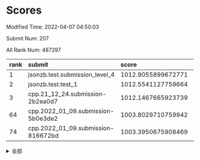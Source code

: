 # Scores

Modified Time: 2022-04-07 04:50:03

Submit Num: 207

All Rank Num: 487297

| rank |               submit               |       score        |       sigma        | pk_num |
| :--- | :--------------------------------- | :----------------- | :----------------- | :----- |
| 1    | jsonzb.test.submission_level_4     | 1012.9055899672771 | 0.7826808711962175 | 9418   |
| 2    | jsonzb.test.test_1                 | 1012.5541127759664 | 0.7994729979925533 | 9421   |
| 3    | cpp.21_12_24.submission-2b2ea0d7   | 1012.1467665923739 | 0.8239895237850294 | 9416   |
| 64   | cpp.2022_01_09.submission-5b0e3de2 | 1003.8029710759942 | 0.723173804629861  | 9419   |
| 74   | cpp.2022_01_09.submission-816672bd | 1003.3950675908469 | 0.7097909767931682 | 9416   |


<details>
<summary>全部</summary>

| rank |                 submit                 |       score        |       sigma        | pk_num |
| :--- | :------------------------------------- | :----------------- | :----------------- | :----- |
| 1    | jsonzb.test.submission_level_4         | 1012.9055899672771 | 0.7826808711962175 | 9418   |
| 2    | jsonzb.test.test_1                     | 1012.5541127759664 | 0.7994729979925533 | 9421   |
| 3    | cpp.21_12_24.submission-2b2ea0d7       | 1012.1467665923739 | 0.8239895237850294 | 9416   |
| 4    | gobigger.level_3.submission_level_3_39 | 1011.9008446738768 | 0.7736678038073221 | 9414   |
| 5    | gobigger.level_3.submission_level_3_25 | 1011.2786927252796 | 0.7857964906024955 | 9418   |
| 6    | gobigger.level_3.submission_level_3_8  | 1011.0980752920073 | 0.7726499182138011 | 9416   |
| 7    | gobigger.level_3.submission_level_3_44 | 1011.031278212975  | 0.7772949996033663 | 9422   |
| 8    | gobigger.level_3.submission_level_3_24 | 1010.7030055129916 | 0.7490245177568462 | 9415   |
| 9    | gobigger.level_3.submission_level_3_42 | 1010.6699387077372 | 0.7484440803885057 | 9418   |
| 10   | gobigger.level_3.submission_level_3_12 | 1010.6566838720292 | 0.7882358275008227 | 9414   |
| 11   | gobigger.level_3.submission_level_3_47 | 1010.6047229891486 | 0.7861699288697057 | 9413   |
| 12   | gobigger.level_3.submission_level_3_36 | 1010.6034795352421 | 0.7452102083508667 | 9416   |
| 13   | gobigger.level_3.submission_level_3_37 | 1010.5609063074726 | 0.7667804227566938 | 9418   |
| 14   | gobigger.level_3.submission_level_3_18 | 1010.4792098917449 | 0.7454861282619647 | 9417   |
| 15   | gobigger.level_3.submission_level_3_23 | 1010.4547123333313 | 0.7606407149671497 | 9419   |
| 16   | gobigger.level_3.submission_level_3_9  | 1010.4458377643564 | 0.7689867159017474 | 9414   |
| 17   | gobigger.level_3.submission_level_3_17 | 1010.4436017716148 | 0.7529891422330334 | 9417   |
| 18   | gobigger.level_3.submission_level_3_4  | 1010.4359562185023 | 0.7362127705677294 | 9414   |
| 19   | gobigger.level_3.submission_level_3_22 | 1010.3759563949184 | 0.7326892518482392 | 9414   |
| 20   | gobigger.level_3.submission_level_3_32 | 1010.3379029871987 | 0.7664426858123863 | 9413   |
| 21   | gobigger.level_3.submission_level_3_15 | 1010.3287496464047 | 0.7680362037697489 | 9419   |
| 22   | gobigger.level_3.submission_level_3_43 | 1010.2811480887161 | 0.7751603924093714 | 9416   |
| 23   | gobigger.level_3.submission_level_3_38 | 1010.2776649056991 | 0.7650602858403381 | 9410   |
| 24   | gobigger.level_3.submission_level_3_30 | 1010.1954202209402 | 0.753998333866945  | 9422   |
| 25   | gobigger.level_3.submission_level_3_33 | 1010.1937161316067 | 0.7556534178850344 | 9412   |
| 26   | gobigger.level_3.submission_level_3_48 | 1010.1796430234645 | 0.7639007224469416 | 9422   |
| 27   | gobigger.level_3.submission_level_3_1  | 1010.0828351080381 | 0.7589514892241176 | 9422   |
| 28   | gobigger.level_3.submission_level_3_7  | 1009.8615553808569 | 0.757320482150485  | 9418   |
| 29   | gobigger.level_3.submission_level_3_19 | 1009.8279559694007 | 0.7602730747197192 | 9413   |
| 30   | gobigger.level_3.submission_level_3_40 | 1009.8131145360351 | 0.7508120282725941 | 9414   |
| 31   | gobigger.level_3.submission_level_3_3  | 1009.7535677913758 | 0.736922120017075  | 9416   |
| 32   | gobigger.level_3.submission_level_3_5  | 1009.7223663210502 | 0.7629241439673698 | 9422   |
| 33   | gobigger.level_3.submission_level_3_2  | 1009.7023183674593 | 0.7317192931785286 | 9415   |
| 34   | gobigger.level_3.submission_level_3_6  | 1009.6486401684492 | 0.7595089818331797 | 9414   |
| 35   | gobigger.level_3.submission_level_3_49 | 1009.6018727521227 | 0.7543843892632078 | 9413   |
| 36   | gobigger.level_3.submission_level_3_46 | 1009.5629205402636 | 0.7379341058507229 | 9416   |
| 37   | gobigger.level_3.submission_level_3_34 | 1009.5503006923024 | 0.7476146147592482 | 9414   |
| 38   | gobigger.level_3.submission_level_3_28 | 1009.5010122050435 | 0.7415977838138986 | 9416   |
| 39   | gobigger.level_3.submission_level_3_35 | 1009.4431335574059 | 0.746412571209358  | 9415   |
| 40   | gobigger.level_3.submission_level_3_26 | 1009.4347261005925 | 0.7659902736181988 | 9420   |
| 41   | gobigger.level_3.submission_level_3_0  | 1009.4116593058252 | 0.748495983534782  | 9411   |
| 42   | gobigger.level_3.submission_level_3_21 | 1009.3974451194123 | 0.7599807638036958 | 9415   |
| 43   | gobigger.level_3.submission_level_3_41 | 1009.3142985861149 | 0.7330761988522171 | 9416   |
| 44   | gobigger.level_3.submission_level_3_29 | 1009.3108027539147 | 0.755969079154336  | 9422   |
| 45   | gobigger.level_3.submission_level_3_31 | 1009.2125972439554 | 0.7500409047530775 | 9422   |
| 46   | gobigger.level_3.submission_level_3_10 | 1009.0857655566379 | 0.7470061413982615 | 9421   |
| 47   | gobigger.level_3.submission_level_3_14 | 1009.0165787566339 | 0.7512615507975746 | 9416   |
| 48   | gobigger.level_3.submission_level_3_16 | 1008.9823472613917 | 0.7497223437742259 | 9419   |
| 49   | gobigger.level_3.submission_level_3_13 | 1008.9701113920494 | 0.7487363562143274 | 9413   |
| 50   | gobigger.level_3.submission_level_3_27 | 1008.8818924319529 | 0.7312220626336001 | 9416   |
| 51   | gobigger.level_3.submission_level_3_45 | 1008.8011065090524 | 0.763118345898557  | 9420   |
| 52   | gobigger.level_3.submission_level_3_11 | 1008.7982004775508 | 0.7570954784032105 | 9417   |
| 53   | gobigger.level_3.submission_level_3_20 | 1008.216542015875  | 0.7505203295023347 | 9416   |
| 54   | gobigger.level_1.submission_level_1_45 | 1005.6618720036471 | 0.7201798212023581 | 9418   |
| 55   | gobigger.level_1.submission_level_1_43 | 1004.9209803784821 | 0.7092014406231971 | 9423   |
| 56   | gobigger.level_1.submission_level_1_19 | 1004.6599855884981 | 0.7125768380023725 | 9421   |
| 57   | gobigger.level_1.submission_level_1_49 | 1004.6068809361611 | 0.7176833556689654 | 9416   |
| 58   | gobigger.level_1.submission_level_1_23 | 1004.5586550932685 | 0.7160505144791545 | 9417   |
| 59   | gobigger.level_1.submission_level_1_29 | 1004.5583545822948 | 0.7134969341584325 | 9415   |
| 60   | gobigger.level_1.submission_level_1_35 | 1004.4527776323124 | 0.7328406623656737 | 9412   |
| 61   | gobigger.level_1.submission_level_1_25 | 1004.3752376124479 | 0.7187881118792275 | 9417   |
| 62   | gobigger.level_1.submission_level_1_30 | 1003.9300732062803 | 0.734864978885073  | 9413   |
| 63   | gobigger.level_1.submission_level_1_37 | 1003.909491137531  | 0.7159013719953862 | 9413   |
| 64   | cpp.2022_01_09.submission-5b0e3de2     | 1003.8029710759942 | 0.723173804629861  | 9419   |
| 65   | gobigger.level_1.submission_level_1_7  | 1003.7879772600699 | 0.7184275753709911 | 9420   |
| 66   | gobigger.level_1.submission_level_1_17 | 1003.7846005546589 | 0.7175546079501011 | 9416   |
| 67   | gobigger.level_1.submission_level_1_47 | 1003.7339650656091 | 0.7058680760177697 | 9412   |
| 68   | gobigger.level_1.submission_level_1_40 | 1003.6018030192944 | 0.7110685401592398 | 9417   |
| 69   | gobigger.level_1.submission_level_1_12 | 1003.49975929192   | 0.7127104992312862 | 9416   |
| 70   | gobigger.level_1.submission_level_1_41 | 1003.4979524257379 | 0.7336091850821413 | 9415   |
| 71   | gobigger.level_1.submission_level_1_16 | 1003.4749868872736 | 0.7078217449974877 | 9416   |
| 72   | gobigger.level_1.submission_level_1_4  | 1003.4622419188541 | 0.7257669039732295 | 9417   |
| 73   | gobigger.level_1.submission_level_1_44 | 1003.4374406660911 | 0.7085372579392655 | 9416   |
| 74   | cpp.2022_01_09.submission-816672bd     | 1003.3950675908469 | 0.7097909767931682 | 9416   |
| 75   | gobigger.level_1.submission_level_1_24 | 1003.3712931119121 | 0.7085179562453902 | 9418   |
| 76   | gobigger.level_1.submission_level_1_11 | 1003.3195082143372 | 0.7131692981286973 | 9414   |
| 77   | gobigger.level_1.submission_level_1_33 | 1003.2636030181818 | 0.7091027938566231 | 9416   |
| 78   | gobigger.level_1.submission_level_1_48 | 1003.2609786732901 | 0.7128939664067512 | 9416   |
| 79   | gobigger.level_1.submission_level_1_26 | 1003.2188976043467 | 0.7236421173874225 | 9410   |
| 80   | gobigger.level_1.submission_level_1_22 | 1003.2088583471989 | 0.715919619369626  | 9416   |
| 81   | gobigger.level_1.submission_level_1_3  | 1003.2004082567482 | 0.7243574007296184 | 9421   |
| 82   | gobigger.level_1.submission_level_1_36 | 1003.1639600426114 | 0.7242412450163432 | 9422   |
| 83   | gobigger.level_1.submission_level_1_42 | 1003.1473338416517 | 0.7194563327513426 | 9418   |
| 84   | gobigger.level_1.submission_level_1_38 | 1003.137322099189  | 0.7220407511606284 | 9421   |
| 85   | gobigger.level_1.submission_level_1_10 | 1003.1091299382356 | 0.7236760425190873 | 9419   |
| 86   | gobigger.level_1.submission_level_1_14 | 1003.0739085625014 | 0.7223174870810429 | 9412   |
| 87   | gobigger.level_1.submission_level_1_28 | 1003.0508019916937 | 0.7268774979458305 | 9420   |
| 88   | gobigger.level_1.submission_level_1_21 | 1003.0475359344003 | 0.7078671634252922 | 9416   |
| 89   | gobigger.level_1.submission_level_1_1  | 1003.0138264478622 | 0.7209872838689244 | 9411   |
| 90   | gobigger.level_1.submission_level_1_15 | 1003.009984253088  | 0.7033373931921119 | 9411   |
| 91   | gobigger.level_1.submission_level_1_31 | 1003.003230108648  | 0.7119118338816149 | 9417   |
| 92   | gobigger.level_1.submission_level_1_39 | 1002.9662406334643 | 0.7106493652935232 | 9414   |
| 93   | gobigger.level_1.submission_level_1_32 | 1002.9317727553442 | 0.7075928812837312 | 9422   |
| 94   | gobigger.level_1.submission_level_1_27 | 1002.6752881442906 | 0.7180284228385091 | 9412   |
| 95   | gobigger.level_1.submission_level_1_13 | 1002.6729332984756 | 0.7055069069582374 | 9412   |
| 96   | gobigger.level_1.submission_level_1_2  | 1002.602660110229  | 0.716890683663688  | 9419   |
| 97   | gobigger.level_1.submission_level_1_46 | 1002.5981991569141 | 0.7164490348566532 | 9413   |
| 98   | gobigger.level_1.submission_level_1_20 | 1002.5490801095787 | 0.702874450200524  | 9417   |
| 99   | gobigger.level_1.submission_level_1_9  | 1002.5316622630246 | 0.7053440097204132 | 9418   |
| 100  | gobigger.level_1.submission_level_1_18 | 1002.5191176872605 | 0.7244171145416913 | 9418   |
| 101  | gobigger.level_1.submission_level_1_5  | 1002.4714353389138 | 0.7145677284001364 | 9421   |
| 102  | gobigger.level_1.submission_level_1_0  | 1002.3519605538579 | 0.7227761389810394 | 9415   |
| 103  | gobigger.level_1.submission_level_1_34 | 1002.2958330500225 | 0.7236377486756363 | 9419   |
| 104  | gobigger.level_1.submission_level_1_6  | 1002.2676986240843 | 0.7126520434448338 | 9414   |
| 105  | gobigger.level_1.submission_level_1_8  | 1001.5419105931895 | 0.7137412077458437 | 9415   |
| 106  | gobigger.random.submission_random_48   | 997.3841190927424  | 0.7183382514593889 | 9412   |
| 107  | gobigger.random.submission_random_7    | 997.0906117734283  | 0.7158960352599048 | 9415   |
| 108  | gobigger.random.submission_random_3    | 997.0885765426116  | 0.704265708856296  | 9420   |
| 109  | gobigger.random.submission_random_19   | 996.9689947856851  | 0.7098397512188983 | 9418   |
| 110  | gobigger.random.submission_random_43   | 996.9592678374993  | 0.6952688119233887 | 9416   |
| 111  | gobigger.random.submission_random_42   | 996.9451273651416  | 0.7047398619246705 | 9415   |
| 112  | gobigger.random.submission_random_11   | 996.9077510813446  | 0.7102860813367978 | 9410   |
| 113  | gobigger.random.submission_random_21   | 996.7687465856109  | 0.7044289669306627 | 9420   |
| 114  | gobigger.random.submission_random_14   | 996.7037511217935  | 0.7252472040192989 | 9412   |
| 115  | gobigger.random.submission_random_40   | 996.6190929439975  | 0.7016523828149469 | 9422   |
| 116  | gobigger.random.submission_random_45   | 996.6070071488874  | 0.6941543468887623 | 9419   |
| 117  | gobigger.random.submission_random_30   | 996.5556284007216  | 0.7088397088667009 | 9418   |
| 118  | gobigger.random.submission_random_8    | 996.5472283755158  | 0.6982719070150211 | 9411   |
| 119  | gobigger.random.submission_random_2    | 996.5370306639833  | 0.7047111920052115 | 9420   |
| 120  | gobigger.random.submission_random_1    | 996.5301397134175  | 0.701110177077107  | 9417   |
| 121  | gobigger.random.submission_random_29   | 996.4718862449711  | 0.7027089825591651 | 9415   |
| 122  | gobigger.random.submission_random_33   | 996.4710710161808  | 0.7167499959611245 | 9419   |
| 123  | gobigger.random.submission_random_12   | 996.4528542262352  | 0.706120988814524  | 9415   |
| 124  | gobigger.random.submission_random_49   | 996.3934252048768  | 0.7149543094526318 | 9418   |
| 125  | gobigger.random.submission_random_9    | 996.3430012377909  | 0.7082478949166672 | 9421   |
| 126  | gobigger.random.submission_random_6    | 996.3176165787494  | 0.6955907441675182 | 9412   |
| 127  | gobigger.random.submission_random_18   | 996.3119103667507  | 0.7155856315410415 | 9420   |
| 128  | gobigger.random.submission_random_0    | 996.3090079858614  | 0.7071180742111532 | 9414   |
| 129  | gobigger.random.submission_random_34   | 996.3062488932825  | 0.7110430414450414 | 9418   |
| 130  | gobigger.random.submission_random_28   | 996.2331495777129  | 0.7184683245282443 | 9423   |
| 131  | gobigger.random.submission_random_25   | 996.1489115387575  | 0.712062825781548  | 9416   |
| 132  | gobigger.random.submission_random_16   | 996.1100763357449  | 0.7102763371472074 | 9415   |
| 133  | gobigger.random.submission_random_35   | 996.0687318643093  | 0.7222396467872855 | 9419   |
| 134  | gobigger.random.submission_random_10   | 995.9140503627817  | 0.7167161961304533 | 9414   |
| 135  | gobigger.random.submission_random_4    | 995.8793413830991  | 0.7012230991190963 | 9415   |
| 136  | gobigger.random.submission_random_17   | 995.870054489119   | 0.7191417359375998 | 9415   |
| 137  | gobigger.random.submission_random_39   | 995.805868426268   | 0.7128427546426429 | 9410   |
| 138  | gobigger.random.submission_random_15   | 995.8010627887453  | 0.7204389591016885 | 9415   |
| 139  | gobigger.random.submission_random_24   | 995.7800346020374  | 0.7084915814070863 | 9420   |
| 140  | gobigger.random.submission_random_26   | 995.660473154124   | 0.7174355330839757 | 9415   |
| 141  | gobigger.random.submission_random_36   | 995.6258284506076  | 0.7160438742183062 | 9420   |
| 142  | gobigger.random.submission_random_27   | 995.553705254983   | 0.7034442439528027 | 9417   |
| 143  | gobigger.random.submission_random_37   | 995.5426266281199  | 0.7089872634178613 | 9420   |
| 144  | gobigger.random.submission_random_20   | 995.4476742674357  | 0.7093233542551749 | 9419   |
| 145  | gobigger.random.submission_random_22   | 995.4170274460275  | 0.7230882640383465 | 9417   |
| 146  | gobigger.random.submission_random_31   | 995.4095191856339  | 0.7207073832789992 | 9411   |
| 147  | gobigger.random.submission_random_5    | 995.3622339847216  | 0.7336497277174159 | 9422   |
| 148  | gobigger.random.submission_random_23   | 995.3435852441588  | 0.720051073614127  | 9413   |
| 149  | gobigger.random.submission_random_32   | 995.2795387583776  | 0.7169585326479098 | 9415   |
| 150  | gobigger.random.submission_random_38   | 995.2200322707522  | 0.7178683102361012 | 9420   |
| 151  | gobigger.random.submission_random_44   | 995.04344654228    | 0.7106469533748897 | 9412   |
| 152  | gobigger.random.submission_random_41   | 994.9787825982505  | 0.7092634771559552 | 9418   |
| 153  | gobigger.random.submission_random_13   | 994.6938801466813  | 0.7241942941059792 | 9415   |
| 154  | gobigger.random.submission_random_47   | 994.6604803920395  | 0.7092174606777306 | 9412   |
| 155  | gobigger.random.submission_random_46   | 994.6364225624679  | 0.7018829449106817 | 9417   |
| 156  | gobigger.level_2.submission_level_2_22 | 994.4692413164028  | 0.7433473047310963 | 9417   |
| 157  | gobigger.level_2.submission_level_2_11 | 994.4200394949181  | 0.7347997494245337 | 9414   |
| 158  | gobigger.level_2.submission_level_2_45 | 993.9463683096077  | 0.7282869687023397 | 9417   |
| 159  | gobigger.level_2.submission_level_2_5  | 993.8656772371199  | 0.7417637829085412 | 9418   |
| 160  | gobigger.level_2.submission_level_2_25 | 993.4469191450166  | 0.7373565727870041 | 9409   |
| 161  | gobigger.level_2.submission_level_2_1  | 993.380968320007   | 0.7292701166089794 | 9417   |
| 162  | gobigger.level_2.submission_level_2_4  | 993.2975791458964  | 0.730893683180734  | 9415   |
| 163  | gobigger.level_2.submission_level_2_49 | 993.1796459537328  | 0.7499120094197677 | 9414   |
| 164  | gobigger.level_2.submission_level_2_44 | 993.1229296175844  | 0.739982830231689  | 9410   |
| 165  | gobigger.level_2.submission_level_2_31 | 993.0266247416815  | 0.7342486405262328 | 9416   |
| 166  | gobigger.level_2.submission_level_2_24 | 992.9931599075952  | 0.7297173382312038 | 9416   |
| 167  | gobigger.level_2.submission_level_2_39 | 992.8569634991961  | 0.7362095200567884 | 9413   |
| 168  | gobigger.level_2.submission_level_2_2  | 992.7980582999019  | 0.7622591621260384 | 9414   |
| 169  | gobigger.level_2.submission_level_2_41 | 992.7462396304577  | 0.7367763231426843 | 9416   |
| 170  | gobigger.level_2.submission_level_2_34 | 992.6807596941258  | 0.7420483716312216 | 9417   |
| 171  | gobigger.level_2.submission_level_2_35 | 992.5360008379358  | 0.7372368863166855 | 9413   |
| 172  | gobigger.level_2.submission_level_2_12 | 992.5009474700739  | 0.7429788129421274 | 9417   |
| 173  | gobigger.level_2.submission_level_2_40 | 992.4621932114142  | 0.7457980901751015 | 9415   |
| 174  | gobigger.level_2.submission_level_2_15 | 992.4453677232067  | 0.7429624463291553 | 9418   |
| 175  | gobigger.level_2.submission_level_2_26 | 992.4233684444437  | 0.7348851983008199 | 9415   |
| 176  | gobigger.level_2.submission_level_2_42 | 992.4139979957504  | 0.7480646247124167 | 9423   |
| 177  | gobigger.level_2.submission_level_2_43 | 992.4020720015361  | 0.7383123966109677 | 9417   |
| 178  | gobigger.level_2.submission_level_2_47 | 992.2521944436114  | 0.7637878373957868 | 9414   |
| 179  | gobigger.level_2.submission_level_2_3  | 992.1905273966398  | 0.7485769585846739 | 9417   |
| 180  | gobigger.level_2.submission_level_2_46 | 992.1582287804649  | 0.7397741884609109 | 9415   |
| 181  | gobigger.level_2.submission_level_2_30 | 992.1192038205339  | 0.7482548436688671 | 9412   |
| 182  | gobigger.level_2.submission_level_2_36 | 992.0875869762305  | 0.7317601216165127 | 9418   |
| 183  | gobigger.level_2.submission_level_2_28 | 992.0568110791891  | 0.7432620951919705 | 9419   |
| 184  | gobigger.level_2.submission_level_2_38 | 992.0263304443109  | 0.7661867895790057 | 9417   |
| 185  | gobigger.level_2.submission_level_2_18 | 992.0239238149148  | 0.7490420165169378 | 9414   |
| 186  | gobigger.level_2.submission_level_2_0  | 991.9706985271745  | 0.7481396552958813 | 9415   |
| 187  | gobigger.level_2.submission_level_2_27 | 991.8647971684982  | 0.7510960832826933 | 9414   |
| 188  | gobigger.level_2.submission_level_2_21 | 991.827277571605   | 0.7459129728414899 | 9418   |
| 189  | gobigger.level_2.submission_level_2_9  | 991.8164800217073  | 0.7394417245553215 | 9417   |
| 190  | gobigger.level_2.submission_level_2_17 | 991.7696571233402  | 0.7786170149418056 | 9419   |
| 191  | gobigger.level_2.submission_level_2_33 | 991.6455380657782  | 0.7455926750084159 | 9416   |
| 192  | gobigger.level_2.submission_level_2_6  | 991.6270228443329  | 0.747676461080356  | 9412   |
| 193  | gobigger.level_2.submission_level_2_29 | 991.5112971856106  | 0.7809983634143142 | 9416   |
| 194  | gobigger.level_2.submission_level_2_8  | 991.4858940234     | 0.7605042539634459 | 9418   |
| 195  | gobigger.level_2.submission_level_2_13 | 991.4347792456402  | 0.7627765878304071 | 9417   |
| 196  | gobigger.level_2.submission_level_2_10 | 991.092308373005   | 0.7481504860301914 | 9417   |
| 197  | gobigger.level_2.submission_level_2_23 | 991.0730434529236  | 0.770902748238819  | 9418   |
| 198  | gobigger.level_2.submission_level_2_32 | 991.0405336625705  | 0.7586838567204736 | 9415   |
| 199  | gobigger.level_2.submission_level_2_7  | 991.0189741046023  | 0.7623183737031298 | 9418   |
| 200  | gobigger.level_2.submission_level_2_20 | 990.9883515532117  | 0.7532486587955606 | 9421   |
| 201  | gobigger.level_2.submission_level_2_16 | 990.9875969060993  | 0.7440041888048118 | 9416   |
| 202  | gobigger.level_2.submission_level_2_14 | 990.9629692380363  | 0.7600227761033221 | 9418   |
| 203  | gobigger.level_2.submission_level_2_48 | 990.9155230136781  | 0.7555946790698419 | 9419   |
| 204  | gobigger.level_2.submission_level_2_37 | 990.8518046169258  | 0.7615211107039721 | 9415   |
| 205  | gobigger.level_2.submission_level_2_19 | 990.0884809691365  | 0.7638139352094252 | 9411   |
| 206  | gobigger.none.submission_none_0        | 977.2739801238616  | 1.260367963254536  | 9422   |
| 207  | gobigger.none.submission_none_1        | 976.2738201508096  | 1.4994355468454397 | 9418   |

</details>